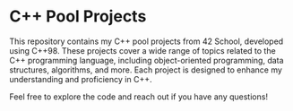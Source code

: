 # C++ Pool Projects

This repository contains my C++ pool projects from 42 School, developed using C++98. These projects cover a wide range of topics related to the C++ programming language, including object-oriented programming, data structures, algorithms, and more. Each project is designed to enhance my understanding and proficiency in C++.

Feel free to explore the code and reach out if you have any questions!
